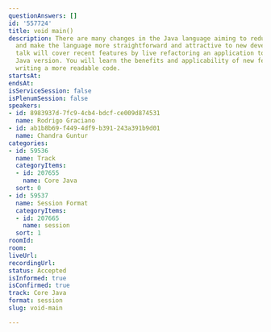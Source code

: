 ```yaml
---
questionAnswers: []
id: '557724'
title: void main()
description: There are many changes in the Java language aiming to reduce boilerplate
  and make the language more straightforward and attractive to new developers. This
  talk will cover recent features by live refactoring an application to the newest
  Java version. You will learn the benefits and applicability of new features while
  writing a more readable code.
startsAt: 
endsAt: 
isServiceSession: false
isPlenumSession: false
speakers:
- id: 8983937d-7fc9-4cb4-bdcf-ce009d874531
  name: Rodrigo Graciano
- id: ab1b8b69-f449-4df9-b391-243a391b9d01
  name: Chandra Guntur
categories:
- id: 59536
  name: Track
  categoryItems:
  - id: 207655
    name: Core Java
  sort: 0
- id: 59537
  name: Session Format
  categoryItems:
  - id: 207665
    name: session
  sort: 1
roomId: 
room: 
liveUrl: 
recordingUrl: 
status: Accepted
isInformed: true
isConfirmed: true
track: Core Java
format: session
slug: void-main

---
```

